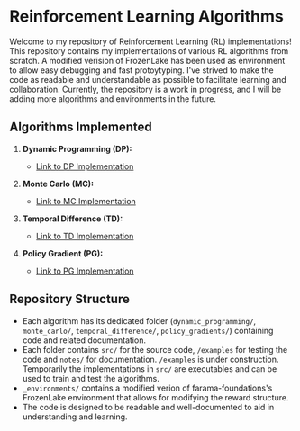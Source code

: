 # Reinforcement Learning Algorithms

Welcome to my repository of Reinforcement Learning (RL) implementations! This repository contains my implementations of various RL algorithms from scratch. A modified verision of FrozenLake has been used as environment to allow easy debugging and fast protoytyping. I've strived to make the code as readable and understandable as possible to facilitate learning and collaboration. Currently, the repository is a work in progress, and I will be adding more algorithms and environments in the future.

## Algorithms Implemented

1. **Dynamic Programming (DP):**
   - [Link to DP Implementation](dynamic_programming/)
   <!-- - Description: DP applied using a determinstic policy to FrozenLake. -->

2. **Monte Carlo (MC):**
   - [Link to MC Implementation](monte_carlo/)
   <!-- - Description: Here, you'll find my implementation of Monte Carlo for solving FrozenLake. -->

3. **Temporal Difference (TD):**
   - [Link to TD Implementation](temporal_difference/)
   <!-- - TD(0) has been implemented for FrozenLake. -->

4. **Policy Gradient (PG):**
   - [Link to PG Implementation](policy_gradients/)
   <!-- - Currently only vanilla policy gradient (REINFORCE) has implemented. Working on making it more modular and adding more algorithms. -->

## Repository Structure

- Each algorithm has its dedicated folder (`dynamic_programming/`, `monte_carlo/`, `temporal_difference/`, `policy_gradients/`) containing code and related documentation.
- Each folder contains `src/` for the source code, `/examples` for testing the code and `notes/` for documentation. `/examples` is under construction. Temporarily the implementations in `src/` are executables and can be used to train and test the algorithms.
- `_environments/` contains a modified verion of farama-foundations's FrozenLake environment that allows for modifying the reward structure.
- The code is designed to be readable and well-documented to aid in understanding and learning.

<!-- ## Getting Started

1. Clone this repository to your local machine:

   ```bash
   git clone https://github.com/yourusername/your-repo-name.git -->
